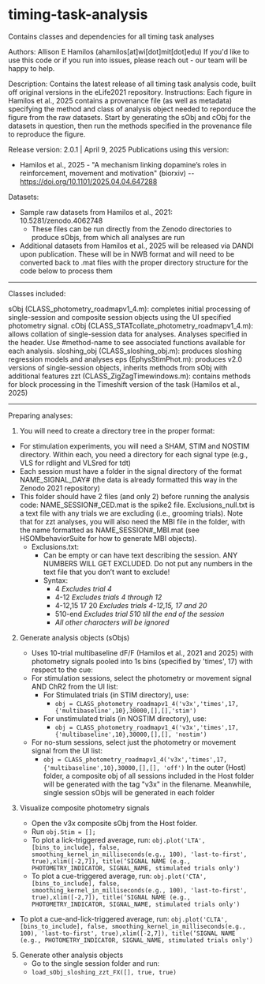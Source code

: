 # timing-task-analysis
Contains classes and dependencies for all timing task analyses

Authors: Allison E Hamilos (ahamilos[at]wi[dot]mit[dot]edu)
If you'd like to use this code or if you run into issues, please reach out - our team will be happy to help.

Description: Contains the latest release of all timing task analysis code, built off original versions in the eLife2021 repository.
Instructions: Each figure in Hamilos et al., 2025 contains a provenance file (as well as metadata) specifying the method and class of analysis object needed to reporduce the figure from the raw datasets. Start by generating the sObj and cObj for the datasets in question, then run the methods specified in the provenance file to reproduce the figure.

Release version: 2.0.1 | April 9, 2025
Publications using this version: 
- Hamilos et al., 2025 - "A mechanism linking dopamine’s roles in reinforcement, movement and motivation" (biorxiv) -- https://doi.org/10.1101/2025.04.04.647288

Datasets:
- Sample raw datasets from Hamilos et al., 2021: 10.5281/zenodo.4062748
    - These files can be run directly from the Zenodo directories to produce sObjs, from which all analyses are run
- Additional datasets from Hamilos et al., 2025 will be released via DANDI upon publication. These will be in NWB format and will need to be converted back to .mat files with the proper directory structure for the code below to process them

---
Classes included:

sObj (CLASS_photometry_roadmapv1_4.m): completes initial processing of single-session and composite session objects using the UI specified photometry signal.
cObj (CLASS_STATcollate_photometry_roadmapv1_4.m): allows collation of single-session data for analyses. Analyses specified in the header. Use #method-name to see associated functions available for each analysis.
sloshing_obj (CLASS_sloshing_obj.m): produces sloshing regression models and analyses
eps (EphysStimPhot.m): produces v2.0 versions of single-session objects, inherits methods from sObj with additional features
zzt (CLASS_ZigZagTimewindows.m): contains methods for block processing in the Timeshift version of the task (Hamilos et al., 2025)

---
Preparing analyses:
1. You will need to create a directory tree in the proper format:
  - For stimulation experiments, you will need a SHAM, STIM and NOSTIM directory. Within each, you need a directory for each signal type (e.g., VLS for rdlight and VLSred for tdt)
  - Each session must have a folder in the signal directory of the format NAME_SIGNAL_DAY# (the data is already formatted this way in the Zenodo 2021 repository)
  - This folder should have 2 files (and only 2) before running the analysis code: NAME_SESSION#_CED.mat is the spike2 file. Exclusions_null.txt is a text file with any trials we are excluding (i.e., grooming trials). Note that for zzt analyses, you will also need the MBI file in the folder, with the name formatted as NAME_SESSION#_MBI.mat (see HSOMbehaviorSuite for how to generate MBI objects).
      - Exclusions.txt:
        -  Can be empty or can have text describing the session. ANY NUMBERS WILL GET EXCLUDED. Do not put any numbers in the text file that you don’t want to exclude!
        - Syntax:
          - 4       *Excludes trial 4*
          - 4-12       *Excludes trials 4 through 12*
          - 4-12,15 17	20     *Excludes trials 4-12,15, 17 and 20*
          - 510-end    *Excludes trial 510 till the end of the session*
          - *All other characters will be ignored*

2. Generate analysis objects (sObjs)
   - Uses 10-trial multibaseline dF/F (Hamilos et al., 2021 and 2025) with photometry signals pooled into 1s bins (specified by 'times', 17) with respect to the cue:
    - For stimulation sessions, select the photometry or movement signal AND ChR2 from the UI list:
      - For Stimulated trials (in STIM directory), use:
        -  ```obj = CLASS_photometry_roadmapv1_4('v3x','times',17,{'multibaseline',10},30000,[],[],'stim')```
      - For unstimulated trials (in NOSTIM directory), use:
          -  ```obj = CLASS_photometry_roadmapv1_4('v3x','times',17,{'multibaseline',10},30000,[],[], 'nostim')```
    -  For no-stum sessions, select just the photometry or movement signal from the UI list:
          -  ```obj = CLASS_photometry_roadmapv1_4('v3x','times',17,{'multibaseline',10},30000,[],[], 'off')```
    In the outer (Host) folder, a composite obj of all sessions included in the Host folder will be generated with the tag "v3x" in the filename. Meanwhile, single session sObjs will be generated in each folder

4. Visualize composite photometry signals
   - Open the v3x composite sObj from the Host folder.
   - Run ```obj.Stim = [];```
   - To plot a lick-triggered average, run:
       ```obj.plot('LTA', [bins_to_include], false, smoothing_kernel_in_milliseconds(e.g., 100), 'last-to-first', true),xlim([-2,7]), title(‘SIGNAL NAME (e.g., PHOTOMETRY_INDICATOR, SIGNAL_NAME, stimulated trials only')```
    - To plot a cue-triggered average, run:
       ```obj.plot('CTA', [bins_to_include], false, smoothing_kernel_in_milliseconds(e.g., 100), 'last-to-first', true),xlim([-2,7]), title(‘SIGNAL NAME (e.g., PHOTOMETRY_INDICATOR, SIGNAL_NAME, stimulated trials only')```
  - To plot a cue-and-lick-triggered average, run:
   ```obj.plot('CLTA', [bins_to_include], false, smoothing_kernel_in_milliseconds(e.g., 100), 'last-to-first', true),xlim([-2,7]), title(‘SIGNAL NAME (e.g., PHOTOMETRY_INDICATOR, SIGNAL_NAME, stimulated trials only')```

5. Generate other analysis objects
    - Go to the single session folder and run:
    - ```load_sObj_sloshing_zzt_FX([], true, true)```




